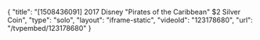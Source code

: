 {
    "title": "[1508436091] 2017 Disney \"Pirates of the Caribbean\" $2 Silver Coin",
    "type": "solo",
    "layout": "iframe-static",
    "videoId": "123178680",
    "url": "\/tvpembed\/123178680"
}